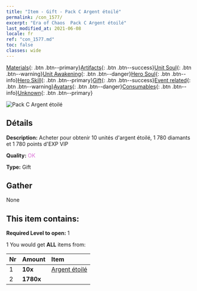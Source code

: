 ```yaml
---
title: "Item - Gift - Pack C Argent étoilé"
permalink: /con_1577/
excerpt: "Era of Chaos  Pack C Argent étoilé"
last_modified_at: 2021-06-08
locale: fr
ref: "con_1577.md"
toc: false
classes: wide
---
```

 [Materials](/ItemsFR/){: .btn .btn--primary}[Artifacts](/ItemsFR/Artifacts/){: .btn .btn--success}[Unit Soul](/ItemsFR/UnitSoul/){: .btn .btn--warning}[Unit Awakening](/ItemsFR/UnitAwakening/){: .btn .btn--danger}[Hero Soul](/ItemsFR/HeroSoul/){: .btn .btn--info}[Hero Skill](/ItemsFR/HeroSkill/){: .btn .btn--primary}[Gift](/ItemsFR/Gift/){: .btn .btn--success}[Event related](/ItemsFR/Events/){: .btn .btn--warning}[Avatars](/ItemsFR/Avatars/){: .btn .btn--danger}[Consumables](/ItemsFR/Consumables/){: .btn .btn--info}[Unknown](/ItemsFR/Unknown/){: .btn .btn--primary}

 ![Pack C Argent étoilé](/images/t/i_907193.png)

## Détails
 **Description:** Acheter pour obtenir 10 unités d'argent étoilé, 1 780 diamants et 1 780 points d'EXP VIP

 **Quality:** <span style="color: #DA70D6">OK</span>

 **Type:** Gift

## Gather

  None

## This item contains:

 **Required Level to open:** 1

 1 You would get **ALL** items  from:

  | Nr | Amount |     Item    |
  |:---|:-------|:------------|
  | 1 |  **10x** | [Argent étoilé](/ItemsFR/con_969/) |  | 
  | 2 |  **1780x** | <i class="fas fa-gem"/> |  | 

